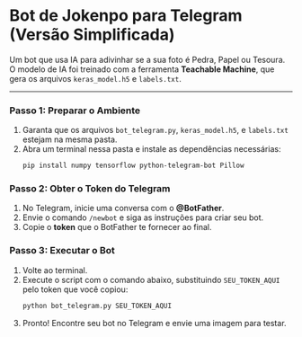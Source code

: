 # Bot de Jokenpo para Telegram (Versão Simplificada)

Um bot que usa IA para adivinhar se a sua foto é Pedra, Papel ou Tesoura. O modelo de IA foi treinado com a ferramenta **Teachable Machine**, que gera os arquivos `keras_model.h5` e `labels.txt`.

---

### Passo 1: Preparar o Ambiente

1.  Garanta que os arquivos `bot_telegram.py`, `keras_model.h5`, e `labels.txt` estejam na mesma pasta.
2.  Abra um terminal nessa pasta e instale as dependências necessárias:
    ```bash
    pip install numpy tensorflow python-telegram-bot Pillow
    ```

### Passo 2: Obter o Token do Telegram

1.  No Telegram, inicie uma conversa com o **@BotFather**.
2.  Envie o comando `/newbot` e siga as instruções para criar seu bot.
3.  Copie o **token** que o BotFather te fornecer ao final.

### Passo 3: Executar o Bot

1.  Volte ao terminal.
2.  Execute o script com o comando abaixo, substituindo `SEU_TOKEN_AQUI` pelo token que você copiou:
    ```bash
    python bot_telegram.py SEU_TOKEN_AQUI
    ```
3.  Pronto! Encontre seu bot no Telegram e envie uma imagem para testar.
